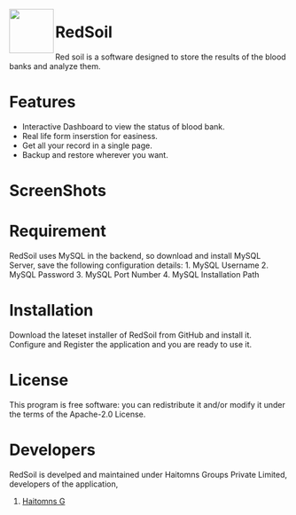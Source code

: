 <a href="https://github.com/haitomnsgroups/redsoilApp"><img src="https://github.com/haitomnsgroups/redsoilApp/blob/master/src/main/resources/com.haitomns.images/redSoilLogoRed.png" align="left" height="80" width="80" ></a>
# RedSoil
Red soil is a software designed to store the results of the blood banks and analyze them.

# Features

  - Interactive Dashboard to view the status of blood bank.
  - Real life form inserstion for easiness.
  - Get all your record in a single page.
  - Backup and restore wherever you want.

# ScreenShots


# Requirement
RedSoil uses MySQL in the backend, so download and install MySQL Server, save the following configuration details:
	1. MySQL Username
	2. MySQL Password
	3. MySQL Port Number
	4. MySQL Installation Path

# Installation
Download the lateset installer of RedSoil from GitHub and install it. Configure and Register the application and  you are ready to use it.

# License
This program is free software: you can redistribute it and/or modify it under the terms of the Apache-2.0 License.

# Developers
RedSoil is develped and maintained under Haitomns Groups Private Limited, developers of the application,

1. [Haitomns G](https://github.com/haitomns4173)
